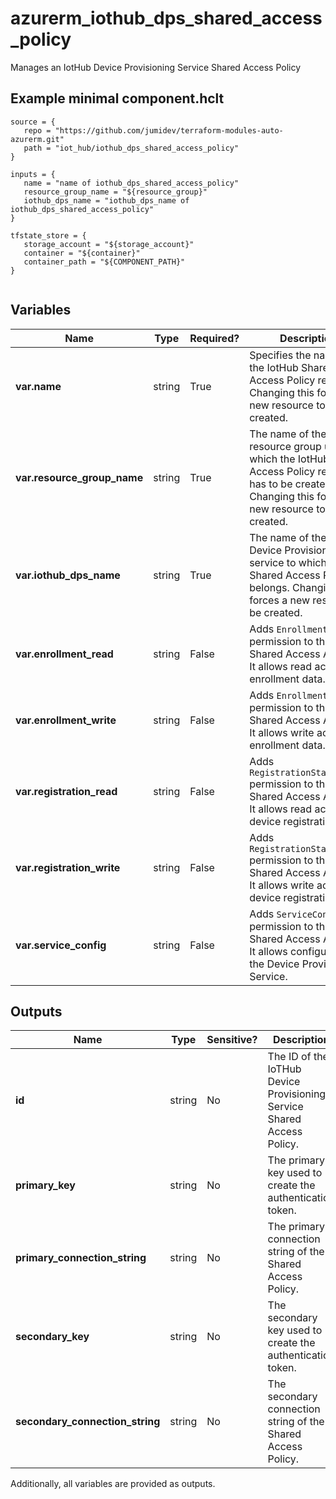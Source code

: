 # azurerm_iothub_dps_shared_access_policy

Manages an IotHub Device Provisioning Service Shared Access Policy

## Example minimal component.hclt

```hcl
source = {
   repo = "https://github.com/jumidev/terraform-modules-auto-azurerm.git" 
   path = "iot_hub/iothub_dps_shared_access_policy" 
}

inputs = {
   name = "name of iothub_dps_shared_access_policy" 
   resource_group_name = "${resource_group}" 
   iothub_dps_name = "iothub_dps_name of iothub_dps_shared_access_policy" 
}

tfstate_store = {
   storage_account = "${storage_account}" 
   container = "${container}" 
   container_path = "${COMPONENT_PATH}" 
}


```

## Variables

| Name | Type | Required? |  Description |
| ---- | ---- | --------- |  ----------- |
| **var.name** | string | True | Specifies the name of the IotHub Shared Access Policy resource. Changing this forces a new resource to be created. | 
| **var.resource_group_name** | string | True | The name of the resource group under which the IotHub Shared Access Policy resource has to be created. Changing this forces a new resource to be created. | 
| **var.iothub_dps_name** | string | True | The name of the IoT Hub Device Provisioning service to which this Shared Access Policy belongs. Changing this forces a new resource to be created. | 
| **var.enrollment_read** | string | False | Adds `EnrollmentRead` permission to this Shared Access Account. It allows read access to enrollment data. | 
| **var.enrollment_write** | string | False | Adds `EnrollmentWrite` permission to this Shared Access Account. It allows write access to enrollment data. | 
| **var.registration_read** | string | False | Adds `RegistrationStatusRead` permission to this Shared Access Account. It allows read access to device registrations. | 
| **var.registration_write** | string | False | Adds `RegistrationStatusWrite` permission to this Shared Access Account. It allows write access to device registrations. | 
| **var.service_config** | string | False | Adds `ServiceConfig` permission to this Shared Access Account. It allows configuration of the Device Provisioning Service. | 



## Outputs

| Name | Type | Sensitive? | Description |
| ---- | ---- | --------- | --------- |
| **id** | string | No  | The ID of the IoTHub Device Provisioning Service Shared Access Policy. | 
| **primary_key** | string | No  | The primary key used to create the authentication token. | 
| **primary_connection_string** | string | No  | The primary connection string of the Shared Access Policy. | 
| **secondary_key** | string | No  | The secondary key used to create the authentication token. | 
| **secondary_connection_string** | string | No  | The secondary connection string of the Shared Access Policy. | 

Additionally, all variables are provided as outputs.
